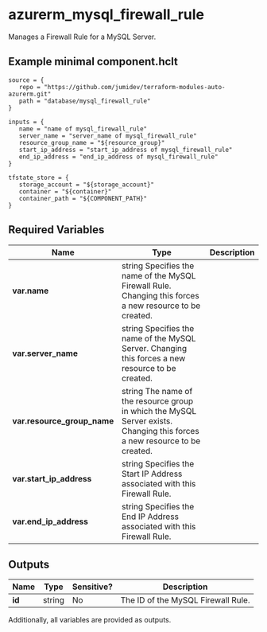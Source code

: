 # azurerm_mysql_firewall_rule

Manages a Firewall Rule for a MySQL Server.

## Example minimal component.hclt

```hcl
source = {
   repo = "https://github.com/jumidev/terraform-modules-auto-azurerm.git" 
   path = "database/mysql_firewall_rule" 
}

inputs = {
   name = "name of mysql_firewall_rule" 
   server_name = "server_name of mysql_firewall_rule" 
   resource_group_name = "${resource_group}" 
   start_ip_address = "start_ip_address of mysql_firewall_rule" 
   end_ip_address = "end_ip_address of mysql_firewall_rule" 
}

tfstate_store = {
   storage_account = "${storage_account}" 
   container = "${container}" 
   container_path = "${COMPONENT_PATH}" 
}

```

## Required Variables

| Name | Type |  Description |
| ---- | --------- |  ----------- |
| **var.name** | string  Specifies the name of the MySQL Firewall Rule. Changing this forces a new resource to be created. | 
| **var.server_name** | string  Specifies the name of the MySQL Server. Changing this forces a new resource to be created. | 
| **var.resource_group_name** | string  The name of the resource group in which the MySQL Server exists. Changing this forces a new resource to be created. | 
| **var.start_ip_address** | string  Specifies the Start IP Address associated with this Firewall Rule. | 
| **var.end_ip_address** | string  Specifies the End IP Address associated with this Firewall Rule. | 



## Outputs

| Name | Type | Sensitive? | Description |
| ---- | ---- | --------- | --------- |
| **id** | string | No  | The ID of the MySQL Firewall Rule. | 

Additionally, all variables are provided as outputs.
